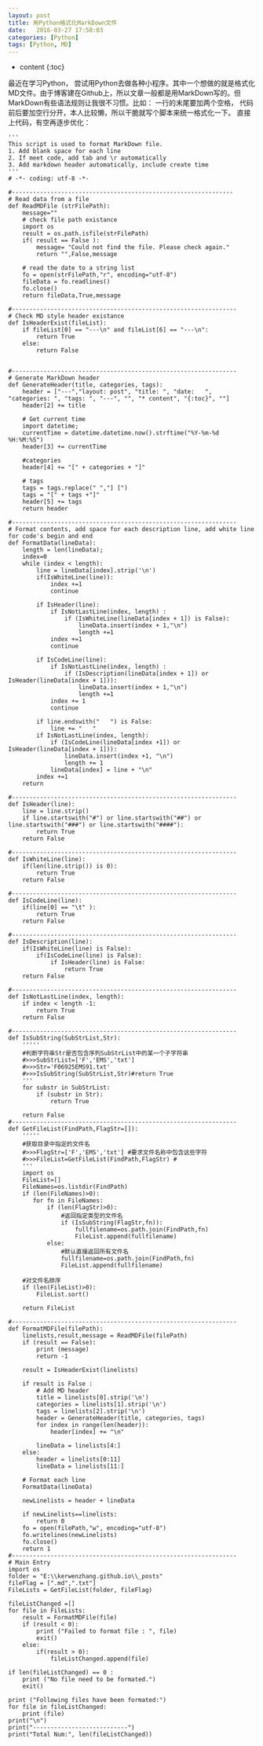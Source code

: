 ```yaml
---
layout: post
title: 用Python格式化MarkDown文件
date:   2016-03-27 17:50:03
categories: [Python]
tags: [Python, MD]
---
```


* content
{:toc}

最近在学习Python， 尝试用Python去做各种小程序。其中一个想做的就是格式化MD文件。由于博客建在Github上，所以文章一般都是用MarkDown写的。但MarkDown有些语法规则让我很不习惯。比如： 一行的末尾要加两个空格， 代码前后要加空行分开，本人比较懒，所以干脆就写个脚本来统一格式化一下。
直接上代码，有空再逐步优化：
	
	''' 
	This script is used to format MarkDown file.
	1. Add blank space for each line
	2. If meet code, add tab and \r automatically
	3. Add markdown header automatically, include create time
	'''
	# -*- coding: utf-8 -*-

	#---------------------------------------------------------------
	# Read data from a file
	def ReadMDFile (strFilePath):
		message=""
		# check file path existance	
		import os
		result = os.path.isfile(strFilePath)
		if( result == False ):
			message= "Could not find the file. Please check again."
			return "",False,message
		
		# read the date to a string list
		fo = open(strFilePath,"r", encoding="utf-8")
		fileData = fo.readlines()
		fo.close()
		return fileData,True,message

	#----------------------------------------------------------------	
	# Check MD style header existance
	def IsHeaderExist(fileList):
		if fileList[0] == "---\n" and fileList[6] == "---\n":
			return True
		else:
			return False
			
		
	#----------------------------------------------------------------	
	# Generate MarkDown header
	def GenerateHeader(title, categories, tags):
		header = ["---","layout: post", "title: ", "date:   ", "categories: ", "tags: ", "---", "", "* content", "{:toc}", ""]
		header[2] += title
		
		# Get current time
		import datetime;
		currentTime = datetime.datetime.now().strftime("%Y-%m-%d %H:%M:%S")
		header[3] += currentTime
		
		#categories
		header[4] += "[" + categories + "]"
		
		# tags
		tags = tags.replace(" ","] [")
		tags = "[" + tags +"]"
		header[5] += tags
		return header

	#----------------------------------------------------------------	
	# Format contents, add space for each description line, add white line for code's begin and end
	def FormatData(lineData):
		length = len(lineData);
		index=0
		while (index < length):
			line = lineData[index].strip('\n')
			if(IsWhiteLine(line)):
				index +=1
				continue
			
			if IsHeader(line):
				if IsNotLastLine(index, length) :
					if (IsWhiteLine(lineData[index + 1]) is False):				
						lineData.insert(index + 1,"\n")
						length +=1
				index +=1
				continue
				
			if IsCodeLine(line):
				if IsNotLastLine(index, length) :
					if (IsDescription(lineData[index + 1]) or IsHeader(lineData[index + 1])):
						lineData.insert(index + 1,"\n")
						length +=1
				index += 1
				continue
			
			if line.endswith("   ") is False:
				line += "   "		
			if IsNotLastLine(index, length):
				if (IsCodeLine(lineData[index +1]) or IsHeader(lineData[index + 1])):
					lineData.insert(index +1, "\n")
					length += 1
				lineData[index] = line + "\n"		
			index +=1
		return

	#----------------------------------------------------------------	
	def IsHeader(line):
		line = line.strip()
		if line.startswith("#") or line.startswith("##") or line.startswith("###") or line.startswith("####"):
			return True
		return False

	#----------------------------------------------------------------		
	def IsWhiteLine(line):
		if(len(line.strip()) is 0):
			return True
		return False

	#----------------------------------------------------------------		
	def IsCodeLine(line):
		if(line[0] == "\t" ):
			return True
		return False

	#----------------------------------------------------------------		
	def IsDescription(line):
		if(IsWhiteLine(line) is False):
			if(IsCodeLine(line) is False):
				if IsHeader(line) is False:
					return True
		return False

	#----------------------------------------------------------------		
	def IsNotLastLine(index, length):
		if index < length -1:
			return True
		return False

	#----------------------------------------------------------------	
	def IsSubString(SubStrList,Str):  
		''''' 
		#判断字符串Str是否包含序列SubStrList中的某一个子字符串 
		#>>>SubStrList=['F','EMS','txt'] 
		#>>>Str='F06925EMS91.txt' 
		#>>>IsSubString(SubStrList,Str)#return True  
		'''  
		for substr in SubStrList:  
			if (substr in Str):  
				return True  
	  
		return False  
	#----------------------------------------------------------------	
	def GetFileList(FindPath,FlagStr=[]):  
		''''' 
		#获取目录中指定的文件名 
		#>>>FlagStr=['F','EMS','txt'] #要求文件名称中包含这些字符 
		#>>>FileList=GetFileList(FindPath,FlagStr) # 
		'''  
		import os  
		FileList=[]  
		FileNames=os.listdir(FindPath)  
		if (len(FileNames)>0):  
		   for fn in FileNames:  
			   if (len(FlagStr)>0):  
				   #返回指定类型的文件名  
				   if (IsSubString(FlagStr,fn)):  
					   fullfilename=os.path.join(FindPath,fn)  
					   FileList.append(fullfilename)  
			   else:  
				   #默认直接返回所有文件名  
				   fullfilename=os.path.join(FindPath,fn)  
				   FileList.append(fullfilename)  
	  
		#对文件名排序  
		if (len(FileList)>0):  
			FileList.sort()  
	  
		return FileList  	

	#----------------------------------------------------------------
	def FormatMDFile(filePath):
		linelists,result,message = ReadMDFile(filePath)
		if (result == False):
			print (message)
			return -1

		result = IsHeaderExist(linelists)

		if result is False :
			# Add MD header
			title = linelists[0].strip('\n')
			categories = linelists[1].strip('\n')
			tags = linelists[2].strip('\n')
			header = GenerateHeader(title, categories, tags)
			for index in range(len(header)):
				header[index] += "\n"
		
			lineData = linelists[4:]
		else:
			header = linelists[0:11]
			lineData = linelists[11:]

		# Format each line
		FormatData(lineData)

		newLinelists = header + lineData

		if newLinelists==linelists:
			return 0
		fo = open(filePath,"w", encoding="utf-8")
		fo.writelines(newLinelists)
		fo.close()
		return 1
	#----------------------------------------------------------------
	# Main Entry
	import os
	folder = "E:\\kerwenzhang.github.io\\_posts"
	fileFlag = [".md",".txt"]
	FileLists = GetFileList(folder, fileFlag)

	fileListChanged =[]
	for file in FileLists:
		result = FormatMDFile(file)
		if (result < 0):
			print ("Failed to format file : ", file)
			exit()
		else:
			if(result > 0):
				fileListChanged.append(file)			

	if len(fileListChanged) == 0 :
		print ("No file need to be formated.")
		exit()

	print ("Following files have been formated:")
	for file in fileListChanged:
		print (file)
	print("\n")
	print("---------------------------")
	print("Total Num:", len(fileListChanged))
	